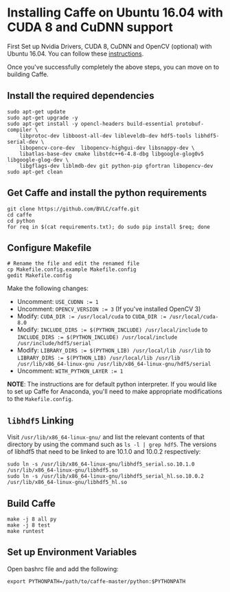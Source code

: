# Installing Caffe on Ubuntu 16.04 with CUDA 8 and CuDNN support

First Set up Nvidia Drivers, CUDA 8, CuDNN and OpenCV (optional) with Ubuntu 16.04. You can follow these [instructions](https://github.com/sakthi-s/Installation-Instructions/blob/master/setup_cuda_cudnn_opencv3.md).

Once you've successfully completely the above steps, you can move on to building Caffe.

## Install the required dependencies
```
sudo apt-get update
sudo apt-get upgrade -y
sudo apt-get install -y opencl-headers build-essential protobuf-compiler \
    libprotoc-dev libboost-all-dev libleveldb-dev hdf5-tools libhdf5-serial-dev \
    libopencv-core-dev  libopencv-highgui-dev libsnappy-dev \
    libatlas-base-dev cmake libstdc++6-4.8-dbg libgoogle-glog0v5 libgoogle-glog-dev \
    libgflags-dev liblmdb-dev git python-pip gfortran libopencv-dev
sudo apt-get clean
```

## Get Caffe and install the python requirements
```
git clone https://github.com/BVLC/caffe.git
cd caffe
cd python
for req in $(cat requirements.txt); do sudo pip install $req; done
```

## Configure Makefile
```
# Rename the file and edit the renamed file
cp Makefile.config.example Makefile.config
gedit Makefile.config
```

Make the following changes:
  + Uncomment: `USE_CUDNN := 1`
  + Uncomment: `OPENCV_VERSION := 3` (If you've installed OpenCV 3)
  + Modify: `CUDA_DIR := /usr/local/cuda` to `CUDA_DIR := /usr/local/cuda-8.0`
  + Modify: `INCLUDE_DIRS := $(PYTHON_INCLUDE) /usr/local/include` to `INCLUDE_DIRS := $(PYTHON_INCLUDE) /usr/local/include /usr/include/hdf5/serial`
  + Modify: `LIBRARY_DIRS := $(PYTHON_LIB) /usr/local/lib /usr/lib` to `LIBRARY_DIRS := $(PYTHON_LIB) /usr/local/lib /usr/lib /usr/lib/x86_64-linux-gnu /usr/lib/x86_64-linux-gnu/hdf5/serial`
  + Uncomment: `WITH_PYTHON_LAYER := 1`

__NOTE__: The instructions are for default python interpreter. If you would like to set up Caffe for Anaconda, you'll need to make appropriate modifications to the `Makefile.config`.

## `libhdf5` Linking
 Visit `/usr/lib/x86_64-linux-gnu/` and list the relevant contents of that directory by using the command such as `ls -l | grep hdf5`. The versions of libhdf5 that need to be linked to are 10.1.0 and 10.0.2 respectively:
```
sudo ln -s /usr/lib/x86_64-linux-gnu/libhdf5_serial.so.10.1.0 /usr/lib/x86_64-linux-gnu/libhdf5.so
sudo ln -s /usr/lib/x86_64-linux-gnu/libhdf5_serial_hl.so.10.0.2 /usr/lib/x86_64-linux-gnu/libhdf5_hl.so
```

## Build Caffe
```
make -j 8 all py
make -j 8 test
make runtest
```

## Set up Environment Variables
Open bashrc file and add the following: 
```
export PYTHONPATH=/path/to/caffe-master/python:$PYTHONPATH
```
